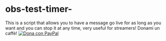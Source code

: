 # obs-test-timer-
This is a script that allows you to have a message go live for as long as you want and you can stop it at any time, very useful for streamers!
Donami un caffè!
[![Dona con PayPal](https://www.paypalobjects.com/en_US/i/btn/btn_donate_LG.gif)](paypal.me/AChillemi)
